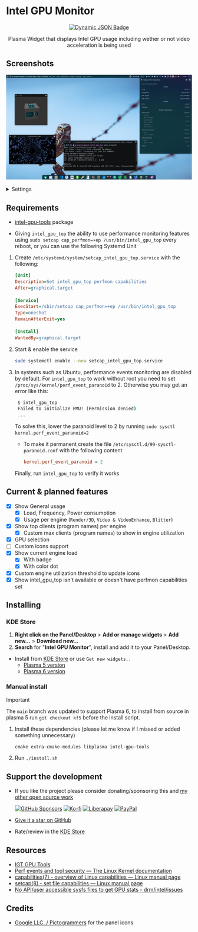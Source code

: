 # Intel GPU Monitor

<div align="center">

[![Dynamic JSON Badge](https://img.shields.io/badge/dynamic/json?url=https%3A%2F%2Fraw.githubusercontent.com%2Fluisbocanegra%2Fplasma-intel-gpu-monitor%2Fmain%2Fpackage%2Fmetadata.json&query=KPlugin.Version&color=1f425f&labelColor=2d333b&logo=kde&label=KDE%20Store)](https://store.kde.org/p/2130967)

Plasma Widget that displays Intel GPU usage including wether or not video acceleration is being used

</div>

## Screenshots

![expanded](screenshots/expanded.png)

<details>
    <summary>Settings</summary>

![tooltip](screenshots/settings.png)

Tooltip

![tooltip](screenshots/tooltip.png)

</details>

## Requirements

* [intel-gpu-tools](https://gitlab.freedesktop.org/drm/igt-gpu-tools) package

* Giving `intel_gpu_top` the ability to use performance monitoring features using `sudo setcap cap_perfmon=+ep /usr/bin/intel_gpu_top` every reboot, or you can use the following Systemd Unit

1. Create `/etc/systemd/system/setcap_intel_gpu_top.service` with the following:

    ```ini
    [Unit]
    Description=Set intel_gpu_top perfmon capabilities
    After=graphical.target

    [Service]
    ExecStart=/sbin/setcap cap_perfmon=+ep /usr/bin/intel_gpu_top
    Type=oneshot
    RemainAfterExit=yes

    [Install]
    WantedBy=graphical.target
    ```

2. Start & enable the service

    ```sh
    sudo systemctl enable --now setcap_intel_gpu_top.service
    ```

3. In systems such as Ubuntu, performance events monitoring are disabled by default. For `intel_gpu_top` to work without root you need to set `/proc/sys/kernel/perf_event_paranoid` to 2. Otherwise you may get an error like this:

   ```sh
    $ intel_gpu_top
    Failed to initialize PMU! (Permission denied)
    ...
   ```

    To solve this, lower the paranoid level to 2 by running `sudo sysctl kernel.perf_event_paranoid=2`

    * To make it permanent create the file `/etc/sysctl.d/99-sysctl-paranoid.conf` with the following content

        ```ini
        kernel.perf_event_paranoid = 2
        ```

    Finally, run `intel_gpu_top` to verify it works

## Current & planned features

* [x] Show General usage
  * [x] Load, Frequency, Power consumption
  * [x] Usage per engine (`Render/3D`, `Video & VideoEnhance`, `Blitter`)
* [x] Show top clients (program names) per engine
  * [x] Custom max clients (program names) to show in engine utilization
* [x] GPU selection
* [ ] Custom icons support
* [x] Show current engine load
  * [x] With badge
  * [x] With color dot
* [x] Custom engine utilization threshold to update icons
* [x] Show intel_gpu_top isn't available or doesn't have perfmon capabilities set

## Installing

### KDE Store

1. **Right click on the Panel/Desktop** > **Add or manage widgets** > **Add new...** > **Download new...**
2. **Search** for "**Intel GPU Monitor**", install and add it to your Panel/Desktop.

* Install from [KDE Store](https://store.kde.org/p/2101680) or use `Get new widgets..`
  * [Plasma 5 version](https://store.kde.org/p/2101680)
  * [Plasma 6 version](https://www.pling.com/p/2128477)

### Manual install

> [!IMPORTANT]
> The `main` branch was updated to support Plasma 6, to install from source in plasma 5 run `git checkout kf5` before the install script.

1. Install these dependencies (please let me know if I missed or added something unnecessary)

    ```txt
    cmake extra-cmake-modules libplasma intel-gpu-tools
    ```

2. Run `./install.sh`

## Support the development

* If you like the project please consider donating/sponsoring this and [my other open source work](https://github.com/luisbocanegra?tab=repositories&q=&type=source&language=&sort=stargazers)

  [![GitHub Sponsors](https://img.shields.io/badge/GitHub_Sponsors-supporter?logo=githubsponsors&color=%2329313C)](https://github.com/sponsors/luisbocanegra) [![Ko-fi](https://img.shields.io/badge/Ko--fi-supporter?logo=ko-fi&logoColor=%23ffffff&color=%23467BEB)](https://www.buymeacoffee.com/luisbocanegra) [![Liberapay](https://img.shields.io/badge/Liberapay-supporter?logo=liberapay&logoColor=%23282828&color=%23F6C814)](https://liberapay.com/luisbocanegra/) [![PayPal](https://img.shields.io/badge/PayPal-supporter?logo=paypal&logoColor=%23ffffff&color=%23003087)](https://www.paypal.com/donate/?hosted_button_id=Y5TMH3Z4YZRDA)

* [Give it a star on GitHub](https://github.com/luisbocanegra/plasma-intel-gpu-monitor)
* Rate/review in the [KDE Store](https://store.kde.org/p/2130967)

## Resources

* [IGT GPU Tools](https://gitlab.freedesktop.org/drm/igt-gpu-tools)
* [Perf events and tool security — The Linux Kernel documentation](https://www.kernel.org/doc/html/latest/admin-guide/perf-security.html)
* [capabilities(7) - overview of Linux capabilities — Linux manual page](https://man7.org/linux/man-pages/man8/setcap.8.html)
* [setcap(8) - set file capabilities — Linux manual page](https://man7.org/linux/man-pages/man8/setcap.8.html)
* [No API/user accessible sysfs files to get GPU stats - drm/intel/issues](https://gitlab.freedesktop.org/drm/intel/-/issues/5018)

## Credits

* [Google LLC. / Pictogrammers](https://pictogrammers.com/library/mdi/) for the panel icons
